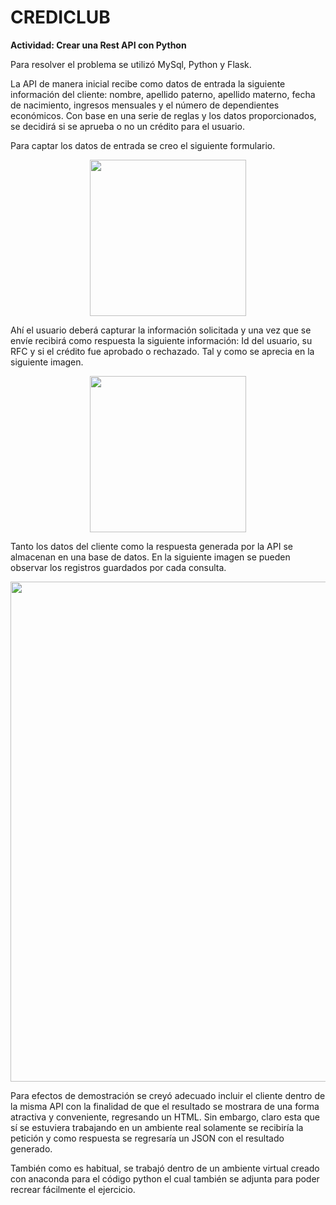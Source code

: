 # CREDICLUB

**Actividad: Crear una Rest API con Python**

Para resolver el problema se utilizó MySql, Python y Flask.

La API de manera inicial recibe como datos de entrada la siguiente información del cliente: nombre, apellido paterno, apellido materno, fecha de nacimiento, ingresos mensuales y el número de dependientes económicos. Con base en una serie de reglas y los datos proporcionados, se decidirá si se aprueba o no un crédito para el usuario.

Para captar los datos de entrada se creo el siguiente formulario.
<p align="center">
<img src="https://user-images.githubusercontent.com/25446758/199854609-aeba1c45-7d30-4714-ae4a-6b237bc688ae.png" width="250" align="center">
</p>

Ahí el usuario deberá capturar la información solicitada y una vez que se envíe recibirá como respuesta la siguiente información: Id del usuario, su RFC y si el crédito fue aprobado o rechazado. Tal y como se aprecia en la siguiente imagen.
<p align="center">
<img src="https://user-images.githubusercontent.com/25446758/199854653-9af8c553-f6c4-49b8-a823-4130e4f7f6db.png" width="250" align="center">
</p>

Tanto los datos del cliente como la respuesta generada por la API se almacenan en una base de datos. En la siguiente imagen se pueden observar los registros guardados por cada consulta.
<p align="center">
<img src="https://user-images.githubusercontent.com/25446758/199859104-ceeed062-3a22-4d6d-b090-d0be79f63809.png" width="800" align="center">
</p>

Para efectos de demostración se creyó adecuado incluir el cliente dentro de la misma API con la finalidad de que el resultado se mostrara de una forma atractiva y conveniente, regresando un HTML. Sin embargo, claro esta que sí se estuviera trabajando en un ambiente real solamente se recibiría la petición y como respuesta se regresaría un JSON con el resultado generado.

También como es habitual, se trabajó dentro de un ambiente virtual creado con anaconda para el código python el cual también se adjunta para poder recrear fácilmente el ejercicio. 

